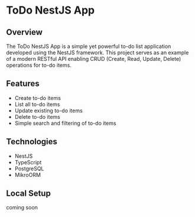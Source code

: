 # ToDo NestJS App

## Overview

The ToDo NestJS App is a simple yet powerful to-do list application developed using the NestJS framework. This project serves as an example of a modern RESTful API enabling CRUD (Create, Read, Update, Delete) operations for to-do items.

## Features

- Create to-do items
- List all to-do items
- Update existing to-do items
- Delete to-do items
- Simple search and filtering of to-do items

## Technologies

- NestJS
- TypeScript
- PostgreSQL
- MikroORM

## Local Setup
coming soon
